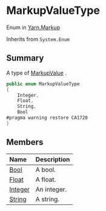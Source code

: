 # MarkupValueType

Enum in [Yarn.Markup](/docs/api/csharp/yarn.markup.md)

Inherits from `System.Enum`

## Summary


A type of  [MarkupValue](yarn.markup.markupvalue.md) .


```csharp
public enum MarkupValueType
{
    Integer,
    Float,
    String,
    Bool
#pragma warning restore CA1720
}
```

## Members

|Name|Description|
|:---|:---|
|[Bool](/docs/api/csharp/yarn.markup.markupvaluetype.bool.md)|A bool.|
|[Float](/docs/api/csharp/yarn.markup.markupvaluetype.float.md)|A float.|
|[Integer](/docs/api/csharp/yarn.markup.markupvaluetype.integer.md)|An integer.|
|[String](/docs/api/csharp/yarn.markup.markupvaluetype.string.md)|A string.|

